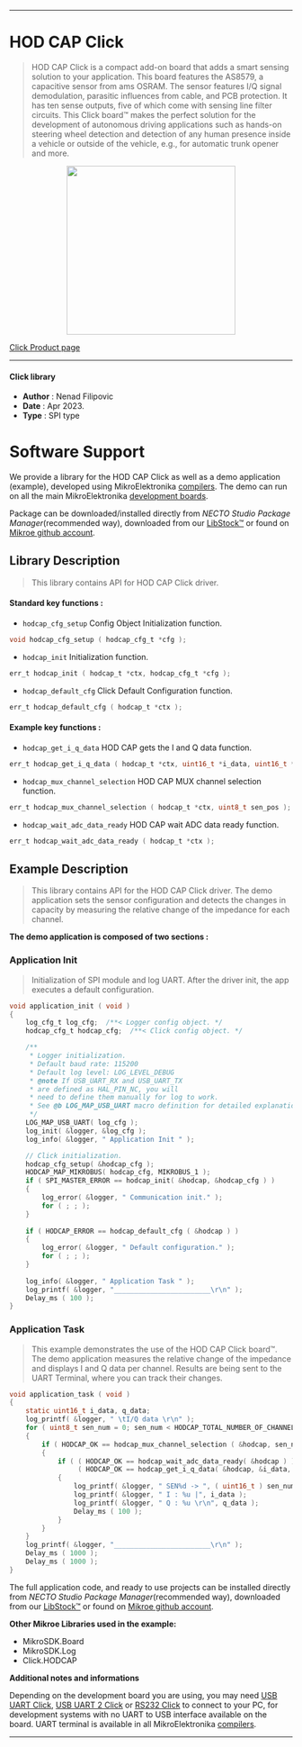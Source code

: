
---
# HOD CAP Click

> HOD CAP Click is a compact add-on board that adds a smart sensing solution to your application. This board features the AS8579, a capacitive sensor from ams OSRAM. The sensor features I/Q signal demodulation, parasitic influences from cable, and PCB protection. It has ten sense outputs, five of which come with sensing line filter circuits. This Click board™ makes the perfect solution for the development of autonomous driving applications such as hands-on steering wheel detection and detection of any human presence inside a vehicle or outside of the vehicle, e.g., for automatic trunk opener and more.

<p align="center">
  <img src="https://download.mikroe.com/images/click_for_ide/hodcap_click.png" height=300px>
</p>

[Click Product page](https://www.mikroe.com/hod-cap-click)

---


#### Click library

- **Author**        : Nenad Filipovic
- **Date**          : Apr 2023.
- **Type**          : SPI type


# Software Support

We provide a library for the HOD CAP Click
as well as a demo application (example), developed using MikroElektronika
[compilers](https://www.mikroe.com/necto-studio).
The demo can run on all the main MikroElektronika [development boards](https://www.mikroe.com/development-boards).

Package can be downloaded/installed directly from *NECTO Studio Package Manager*(recommended way), downloaded from our [LibStock&trade;](https://libstock.mikroe.com) or found on [Mikroe github account](https://github.com/MikroElektronika/mikrosdk_click_v2/tree/master/clicks).

## Library Description

> This library contains API for HOD CAP Click driver.

#### Standard key functions :

- `hodcap_cfg_setup` Config Object Initialization function.
```c
void hodcap_cfg_setup ( hodcap_cfg_t *cfg );
```

- `hodcap_init` Initialization function.
```c
err_t hodcap_init ( hodcap_t *ctx, hodcap_cfg_t *cfg );
```

- `hodcap_default_cfg` Click Default Configuration function.
```c
err_t hodcap_default_cfg ( hodcap_t *ctx );
```

#### Example key functions :

- `hodcap_get_i_q_data` HOD CAP gets the I and Q data function.
```c
err_t hodcap_get_i_q_data ( hodcap_t *ctx, uint16_t *i_data, uint16_t *q_data );
```

- `hodcap_mux_channel_selection` HOD CAP MUX channel selection function.
```c
err_t hodcap_mux_channel_selection ( hodcap_t *ctx, uint8_t sen_pos );
```

- `hodcap_wait_adc_data_ready` HOD CAP wait ADC data ready function.
```c
err_t hodcap_wait_adc_data_ready ( hodcap_t *ctx );
```

## Example Description

> This library contains API for the HOD CAP Click driver. 
> The demo application sets the sensor configuration 
> and detects the changes in capacity by measuring 
> the relative change of the impedance for each channel.

**The demo application is composed of two sections :**

### Application Init

> Initialization of SPI module and log UART.
> After the driver init, the app executes a default configuration.

```c
void application_init ( void )
{
    log_cfg_t log_cfg;  /**< Logger config object. */
    hodcap_cfg_t hodcap_cfg;  /**< Click config object. */

    /** 
     * Logger initialization.
     * Default baud rate: 115200
     * Default log level: LOG_LEVEL_DEBUG
     * @note If USB_UART_RX and USB_UART_TX 
     * are defined as HAL_PIN_NC, you will 
     * need to define them manually for log to work. 
     * See @b LOG_MAP_USB_UART macro definition for detailed explanation.
     */
    LOG_MAP_USB_UART( log_cfg );
    log_init( &logger, &log_cfg );
    log_info( &logger, " Application Init " );

    // Click initialization.
    hodcap_cfg_setup( &hodcap_cfg );
    HODCAP_MAP_MIKROBUS( hodcap_cfg, MIKROBUS_1 );
    if ( SPI_MASTER_ERROR == hodcap_init( &hodcap, &hodcap_cfg ) )
    {
        log_error( &logger, " Communication init." );
        for ( ; ; );
    }
    
    if ( HODCAP_ERROR == hodcap_default_cfg ( &hodcap ) )
    {
        log_error( &logger, " Default configuration." );
        for ( ; ; );
    }
    
    log_info( &logger, " Application Task " );
    log_printf( &logger, "________________________\r\n" );
    Delay_ms ( 100 );
}
```

### Application Task

> This example demonstrates the use of the HOD CAP Click board™.
> The demo application measures the relative change of the impedance 
> and displays I and Q data per channel.
> Results are being sent to the UART Terminal, where you can track their changes.

```c
void application_task ( void )
{ 
    static uint16_t i_data, q_data;
    log_printf( &logger, " \tI/Q data \r\n" );
    for ( uint8_t sen_num = 0; sen_num < HODCAP_TOTAL_NUMBER_OF_CHANNELS; sen_num++ )
    {
        if ( HODCAP_OK == hodcap_mux_channel_selection ( &hodcap, sen_num ) )
        {
            if ( ( HODCAP_OK == hodcap_wait_adc_data_ready( &hodcap ) ) &&
                 ( HODCAP_OK == hodcap_get_i_q_data( &hodcap, &i_data, &q_data ) ) )
            {
                log_printf( &logger, " SEN%d -> ", ( uint16_t ) sen_num );
                log_printf( &logger, " I : %u |", i_data );
                log_printf( &logger, " Q : %u \r\n", q_data );       
                Delay_ms ( 100 );
            }
        }
    }
    log_printf( &logger, "________________________\r\n" );
    Delay_ms ( 1000 );
    Delay_ms ( 1000 );
}
```

The full application code, and ready to use projects can be installed directly from *NECTO Studio Package Manager*(recommended way), downloaded from our [LibStock&trade;](https://libstock.mikroe.com) or found on [Mikroe github account](https://github.com/MikroElektronika/mikrosdk_click_v2/tree/master/clicks).

**Other Mikroe Libraries used in the example:**

- MikroSDK.Board
- MikroSDK.Log
- Click.HODCAP

**Additional notes and informations**

Depending on the development board you are using, you may need
[USB UART Click](https://www.mikroe.com/usb-uart-click),
[USB UART 2 Click](https://www.mikroe.com/usb-uart-2-click) or
[RS232 Click](https://www.mikroe.com/rs232-click) to connect to your PC, for
development systems with no UART to USB interface available on the board. UART
terminal is available in all MikroElektronika
[compilers](https://shop.mikroe.com/compilers).

---
